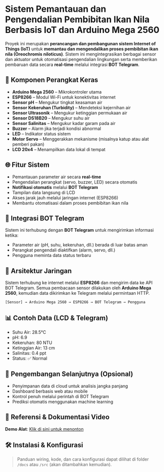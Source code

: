 
# Sistem Pemantauan dan Pengendalian Pembibitan Ikan Nila Berbasis IoT dan Arduino Mega 2560

Proyek ini merupakan **perancangan dan pembangunan sistem Internet of Things (IoT)** untuk **memantau dan mengendalikan proses pembibitan ikan nila (Oreochromis niloticus)**. Sistem ini mengintegrasikan berbagai sensor dan aktuator untuk otomatisasi pengendalian lingkungan serta memberikan pembaruan data secara **real-time** melalui integrasi **BOT Telegram**.

## 🔧 Komponen Perangkat Keras

- **Arduino Mega 2560** – Mikrokontroler utama  
- **ESP8266** – Modul Wi-Fi untuk konektivitas internet  
- **Sensor pH** – Mengukur tingkat keasaman air  
- **Sensor Kekeruhan (Turbidity)** – Mendeteksi kejernihan air  
- **Sensor Ultrasonik** – Mengukur ketinggian permukaan air  
- **Sensor DS18B20** – Mengukur suhu air  
- **Sensor Salinitas** – Mengukur kadar garam pada air  
- **Buzzer** – Alarm jika terjadi kondisi abnormal  
- **LED** – Indikator status sistem  
- **Motor Servo** – Menggerakkan mekanisme (misalnya katup atau alat pemberi pakan)  
- **LCD 20x4** – Menampilkan data lokal di tempat  

## 🌐 Fitur Sistem

- Pemantauan parameter air secara **real-time**  
- Pengendalian perangkat (servo, buzzer, LED) secara otomatis  
- **Notifikasi otomatis** melalui **BOT Telegram**  
- Tampilan data langsung di LCD  
- Akses jarak jauh melalui jaringan internet (ESP8266)  
- Membantu otomatisasi dalam proses pembibitan ikan nila  

## 📲 Integrasi BOT Telegram

Sistem ini terhubung dengan **BOT Telegram** untuk mengirimkan informasi ketika:  

- Parameter air (pH, suhu, kekeruhan, dll.) berada di luar batas aman  
- Perangkat pengendali diaktifkan (alarm, servo, dll.)  
- Pengguna meminta data status terbaru  

## 🔌 Arsitektur Jaringan

Sistem terhubung ke internet melalui **ESP8266** dan mengirim data ke API BOT Telegram. Semua pembacaan sensor dilakukan oleh **Arduino Mega 2560**, kemudian data dikirimkan ke Telegram melalui permintaan HTTP.

```
[Sensor] → Arduino Mega 2560 → ESP8266 → BOT Telegram → Pengguna
```

## 📊 Contoh Data (LCD & Telegram)

- Suhu Air: 28.5°C  
- pH: 6.9  
- Kekeruhan: 80 NTU  
- Ketinggian Air: 13 cm  
- Salinitas: 0.4 ppt  
- Status: ✅ Normal  

## 🚀 Pengembangan Selanjutnya (Opsional)

- Penyimpanan data di cloud untuk analisis jangka panjang  
- Dashboard berbasis web atau mobile  
- Kontrol penuh melalui perintah di BOT Telegram  
- Prediksi otomatis menggunakan machine learning
  
## 🎥 Referensi & Dokumentasi Video

 **Demo Alat**: [Klik di sini untuk menonton](https://drive.google.com/file/d/1BWs9cAS0MUr0V3pRrCKHXJSMx9GZajtf/view?usp=sharing)  

## 🛠️ Instalasi & Konfigurasi

> Panduan wiring, kode, dan cara konfigurasi dapat dilihat di folder `/docs` atau `/src` (akan ditambahkan kemudian).  
